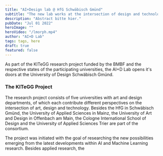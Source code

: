 ```yaml
---
title: "AI+Design lab @ HfG Schwäbisch Gmünd"
subtitle: "The new lab works at the intersection of design and technology research"
description: "Abstract bitte hier."
pubDate: "Jul 01 2022"
heroImage: ""
heroVideo: "/lmorph.mp4"
author: "AI+D Lab"
tags: tags, here
draft: true
featured: false
---
```


As part of the KITeGG research project funded by the BMBF and the respective states of the participating universities, the AI+D Lab opens it's doors at the University of Design Schwäbisch Gmünd. 

### The KITeGG Project

The research project consists of five universities with art and design departments, of which each contribute different perspectives on the intersection of art, design and technology. Besides the HfG in Schwäbisch Gmünd, the University of Applied Sciences in Mainz, the University of Art and Design in Offenbach am Main, the Cologne International School of Design and the University of Applied Sciences Trier are part of the consortium.

The project was initiated with the goal of researching the new possibilities emerging from the latest developments within AI and Machine Learning research. Besides applied research, the 

